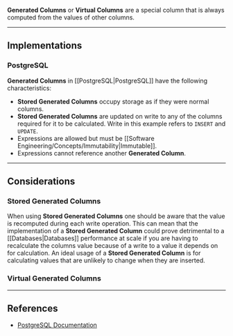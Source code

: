 **Generated Columns** or **Virtual Columns** are a special column that is always computed from the values of other columns.

---

## Implementations

### PostgreSQL

**Generated Columns** in [[PostgreSQL|PostgreSQL]] have the following characteristics:
- **Stored Generated Columns** occupy storage as if they were normal columns.
- **Stored Generated Columns** are updated on write to any of the columns required for it to be calculated. Write in this example refers to `INSERT` and `UPDATE`.
- Expressions are allowed but must be [[Software Engineering/Concepts/Immutability|Immutable]].
- Expressions cannot reference another **Generated Column**.

---

## Considerations

### Stored Generated Columns

When using **Stored Generated Columns** one should be aware that the value is recomputed during each write operation. This can mean that the implementation of a **Stored Generated Column** could prove detrimental to a [[Databases|Databases]] performance at scale if you are having to recalculate the columns value because of a write to a value it depends on for calculation. An ideal usage of a **Stored Generated Column** is for calculating values that are unlikely to change when they are inserted.

### Virtual Generated Columns

---

## References
- [PostgreSQL Documentation](https://www.postgresql.org/docs/current/ddl-generated-columns.html)
